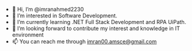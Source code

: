 - 👋 Hi, I’m @imranahmed2230
- 👀 I’m interested in Software Development.
- 🌱 I’m currently learning .NET Full Stack Development and RPA UiPath.
- 💞️ I’m looking forward to contribute my interest and knowledge in IT environment
- 📫 You can reach me through imran00.amsce@gmail.com

<!---
imranahmed2230/imranahmed2230 is a ✨ special ✨ repository because its `README.md` (this file) appears on your GitHub profile.
You can click the Preview link to take a look at your changes.
--->
